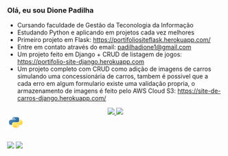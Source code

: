 ### Olá, eu sou Dione Padilha

- Cursando faculdade de Gestão da Teconologia da Informação
- Estudando Python e aplicando em projetos cada vez melhores
- Primeiro projeto em Flask: https://portifoliositeflask.herokuapp.com/
- Entre em contato através do email: padilhadione1@gmail.com
- Um projeto feito em Django + CRUD de listagem de jogos: https://portifolio-site-django.herokuapp.com
- Um projeto completo com CRUD como adição de imagens de carros simulando uma concessionária de carros, tambem é possivel que a cada erro em algum formulario existe uma         validação propria, o armazenamento de imagens é feito pelo AWS Cloud S3: https://site-de-carros-django.herokuapp.com/

<div align="center">
  <a href="https://github.com/Dio30">
  <img height="180em" src="https://github-readme-stats.vercel.app/api/pin?username=Dio30&show_icons=true&theme=dark&include_all_commits=true&locale=pt-br&count_private=true"/>
  <img height="180em" src="https://github-readme-stats.vercel.app/api/top-langs/?username=Dio30&layout=compact&langs_count=7&theme=dark"/></a>
</div>
  <a href= 'https://github.com/Dio30/Projeto_Carros'>
  <img align="center" alt="Dione-Python" height="30" width="40" src="https://raw.githubusercontent.com/devicons/devicon/master/icons/python/python-original.svg"></a>
  
  ##
 
<div>

<a href = "mailto:padilhadione1@gmail.com"><img src="https://img.shields.io/badge/-Gmail-%23333?style=for-the-badge&logo=gmail&logoColor=white" target="_blank"></a>
<a href = "https://www.linkedin.com/in/dione-padilha-a99864234/"><img src="https://img.shields.io/badge/-Linkedin-blue?style=for-the-badge&logo=linkedin" target="_blank"></a>

</div>
